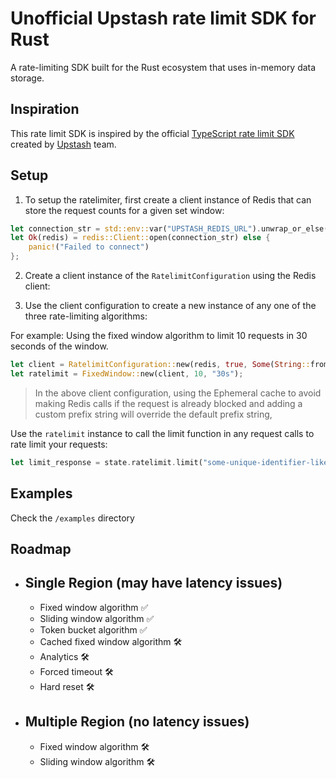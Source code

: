 # Unofficial Upstash rate limit SDK for Rust
A rate-limiting SDK built for the Rust ecosystem that uses in-memory data storage.

## Inspiration
This rate limit SDK is inspired by the official [TypeScript rate limit SDK](https://github.com/upstash/ratelimit) created by [Upstash](https://upstash.com) team. 

## Setup

1) To setup the ratelimiter, first create a client instance of Redis that can store the request counts for a given set window:
```rust
let connection_str = std::env::var("UPSTASH_REDIS_URL").unwrap_or_else(|_| panic!("Expecting UPSTASH_REDIS_URL to be set"));
let Ok(redis) = redis::Client::open(connection_str) else {
    panic!("Failed to connect")
};
```
2) Create a client instance of the `RatelimitConfiguration` using the Redis client:

3) Use the client configuration to create a new instance of any one of the three rate-limiting algorithms:

For example: Using the fixed window algorithm to limit 10 requests in 30 seconds of the window.

```rust
let client = RatelimitConfiguration::new(redis, true, Some(String::from("my-custom-prefix")));
let ratelimit = FixedWindow::new(client, 10, "30s");
```
> In the above client configuration, using the Ephemeral cache to avoid making Redis calls if the request is already blocked and adding a custom prefix string will override the default prefix string, 

Use the `ratelimit` instance to call the limit function in any request calls to rate limit your requests:
```rust
let limit_response = state.ratelimit.limit("some-unique-identifier-like-ip", None).await;
```
## Examples
Check the `/examples` directory

## Roadmap
- Single Region (may have latency issues)
    -
    - Fixed window algorithm ✅
    - Sliding window algorithm ✅
    - Token bucket algorithm ✅
    - Cached fixed window algorithm 🛠️
    - Analytics 🛠️
    - Forced timeout 🛠️
    - Hard reset 🛠️

- Multiple Region (no latency issues)
    -
    - Fixed window algorithm 🛠️
    - Sliding window algorithm 🛠️
